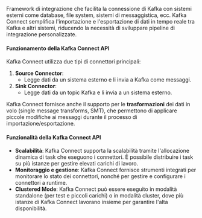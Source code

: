 Framework di integrazione che facilita la connessione di Kafka con sistemi esterni come database, file system, sistemi di messaggistica, ecc. 
Kafka Connect semplifica l'importazione e l'esportazione di dati in tempo reale tra Kafka e altri sistemi, riducendo la necessità di sviluppare pipeline di integrazione personalizzate. 
#### Funzionamento della Kafka Connect API 
Kafka Connect utilizza due tipi di connettori principali: 
1. **Source Connector**:
	- Legge dati da un sistema esterno e li invia a Kafka come messaggi. 
2. **Sink Connector**: 
	- Legge dati da un topic Kafka e li invia a un sistema esterno. 


Kafka Connect fornisce anche il supporto per le **trasformazioni** dei dati in volo (single message transforms, SMT), che permettono di applicare piccole modifiche ai messaggi durante il processo di importazione/esportazione.


#### Funzionalità della Kafka Connect API 
- **Scalabilità**: 
	Kafka Connect supporta la scalabilità tramite l'allocazione dinamica di task che eseguono i connettori. È possibile distribuire i task su più istanze per gestire elevati carichi di lavoro. 
- **Monitoraggio e gestione**: 
	Kafka Connect fornisce strumenti integrati per monitorare lo stato dei connettori, nonché per gestire e configurare i connettori a runtime. 
- **Clustered Mode**: 
	Kafka Connect può essere eseguito in modalità standalone (per test e piccoli carichi) o in modalità cluster, dove più istanze di Kafka Connect lavorano insieme per garantire l'alta disponibilità.


